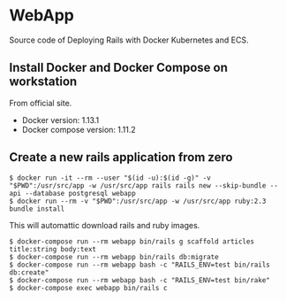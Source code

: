 # WebApp

Source code of Deploying Rails with Docker Kubernetes and ECS.

## Install Docker and Docker Compose on workstation

From official site.

- Docker version: 1.13.1
- Docker compose version: 1.11.2

## Create a new rails application from zero

```
$ docker run -it --rm --user "$(id -u):$(id -g)" -v "$PWD":/usr/src/app -w /usr/src/app rails rails new --skip-bundle --api --database postgresql webapp
$ docker run --rm -v "$PWD":/usr/src/app -w /usr/src/app ruby:2.3 bundle install
```

This will automattic download rails and ruby images.

```
$ docker-compose run --rm webapp bin/rails g scaffold articles title:string body:text
$ docker-compose run --rm webapp bin/rails db:migrate
$ docker-compose run --rm webapp bash -c "RAILS_ENV=test bin/rails db:create"
$ docker-compose run --rm webapp bash -c "RAILS_ENV=test bin/rake"
$ docker-compose exec webapp bin/rails c
```

